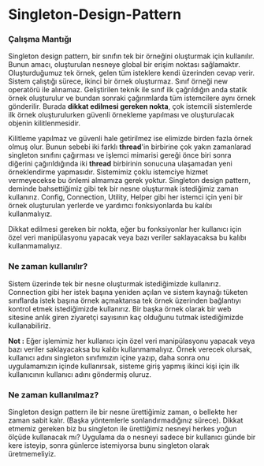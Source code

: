 # Singleton-Design-Pattern

### Çalışma Mantığı
Singleton design pattern, bir sınıfın tek bir örneğini oluşturmak için kullanılır. Bunun amacı, oluşturulan nesneye global bir erişim noktası sağlamaktır. Oluşturduğumuz tek örnek, gelen tüm isteklere kendi üzerinden cevap verir. Sistem çalıştığı sürece, ikinci bir örnek oluşturmaz. Sınıf örneği new operatörü ile alınamaz. Geliştirilen teknik ile sınıf ilk çağrıldığın anda statik örnek oluşturulur ve bundan sonraki çağırımlarda tüm istemcilere aynı örnek gönderilir. Burada **dikkat edilmesi gereken nokta**, çok istemcili sistemlerde ilk örnek oluşturulurken güvenli örnekleme yapılması ve oluşturulacak objenin kilitlenmesidir.

Kilitleme yapılmaz ve güvenli hale getirilmez ise elimizde birden fazla örnek olmuş olur. Bunun sebebi iki farklı **thread**'in birbirine çok yakın zamanlarad singleton sınıfını çağırması ve işlemci mimarisi gereği önce biri sonra diğerini çağırıldığında iki **thread** birbirinin sonucuna ulaşamadan yeni örneklendirme yapmasıdır.
Sistemimiz çoklu istemciye hizmet vermeyecekse bu önlemi almamıza gerek yoktur.
Singleton design pattern, deminde bahsettiğimiz gibi tek bir nesne oluşturmak istediğimiz zaman kullanırız. Config, Connection, Utility, Helper gibi her istemci için yeni bir örnek oluşturulan yerlerde ve yardımcı fonksiyonlarda bu kalıbı kullanmalıyız.

Dikkat edilmesi gereken bir nokta, eğer bu fonksiyonlar her kullanıcı için özel veri manipülasyonu yapacak veya bazı veriler saklayacaksa bu kalıbı kullanmamalıyız.

### Ne zaman kullanılır?

Sistem üzerinde tek bir nesne oluşturmak istediğimizde kullanırız. Connection gibi her istek başına yeniden açılan ve sistem kaynağı tüketen sınıflarda istek başına örnek açmaktansa tek örnek üzerinden bağlantıyı kontrol etmek istediğimizde kullanırız. Bir başka örnek olarak bir web sitesine anlık giren ziyaretçi sayısının kaç olduğunu tutmak istediğimizde kullanabiliriz.

**Not :** Eğer işlemimiz her kullanıcı için özel veri manipülasyonu yapacak veya bazı veriler saklayacaksa bu kalıbı kullanmamalıyız. Örnek verecek olursak, kullanıcı adını singleton sınıfımızın içine yazıp, daha sonra onu uygulamamızın içinde kullanırsak, sisteme giriş yapmış ikinci kişi için ilk kullanıcının kullanıcı adını göndermiş oluruz.

### Ne zaman kullanılmaz?

Singleton design pattern ile bir nesne ürettiğimiz zaman, o bellekte her zaman sabit kalır. (Başka yöntemlerle sonlandırmadığınız sürece).  Dikkat etmemiz gereken biz bu singleton ile ürettiğimiz nesneyi herkes yoğun ölçüde kullanacak mı? Uygulama da o nesneyi sadece bir kullanıcı günde bir kere isteyip, sonra günlerce istemiyorsa bunu singleton olarak üretmemeliyiz.

